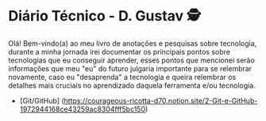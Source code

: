 # Diário Técnico - D. Gustav :detective:

Olá! Bem-vindo(a) ao meu livro de anotações e pesquisas sobre tecnologia, durante a minha jornada irei documentar os principais pontos sobre tecnologias que eu conseguir aprender, esses pontos que mencionei serão informações que meu "eu" do futuro julgaria importante para se relembrar novamente, caso eu "desaprenda" a tecnologia e queira relembrar os detalhes mais cruciais no aprendizado daquela ferramenta e/ou tecnologia.

- [Git/GitHub] (https://courageous-ricotta-d70.notion.site/2-Git-e-GitHub-1972944168ce43259ac8304fff5bc150)

